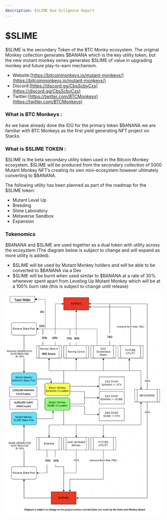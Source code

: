 ```yaml
---
description: $SLIME Due Diligence Report
---
```


# $SLIME

$SLIME is the secondary Token of the BTC Monky ecosystem. The original Monkey collection generates $BANANA which is the key utility token, but the new mutant monkey series generates $SLIME of value in upgrading monkey and future play-to-earn mechanism.

* Website:[https://bitcoinmonkeys.io/mutant-monkeys/](https://bitcoinmonkeys.io/mutant-monkeys/)
* Discord:[https://discord.gg/CbsScbyCxs](https://discord.gg/CbsScbyCxs)
* Twitter:[https://twitter.com/BTCMonkeys](https://twitter.com/BTCMonkeys)

### What is BTC Monkeys :

As we have already done the IDO for the primary token $BANANA we are familiar with BTC Monkeys as the first yield generating NFT project on Stacks.

### What is $SLIME TOKEN :

$SLIME is the beta secondary utility token used in the Bitcoin Monkey ecosystem. $SLIME will be produced from the secondary collection of 5000 Mutant Monkey NFT’s creating its own mini-ecosystem however ultimately converting to $BANANA.

The following utility has been planned as part of the roadmap for the $SLIME token:

* Mutant Level Up
* Breeding
* Slime Laboratory
* Metaverse Sandbox
* Expansion

### Tokenomics

$BANANA and $SLIME are used together as a dual token with utility across the ecosystem (The diagram below is subject to change and will expand as more utility is added).

* $SLIME will be used by Mutant Monkey holders and will be able to be converted to $BANANA via a Dex
* $SLIME will be burnt when used similar to $BANANA at a rate of 30% whenever spent apart from Leveling Up Mutant Monkey which will be at a 100% burn rate (this is subject to change until release)

![Tokenomics Diagram and Flow of Tokens](../.gitbook/assets/banana2.png)



